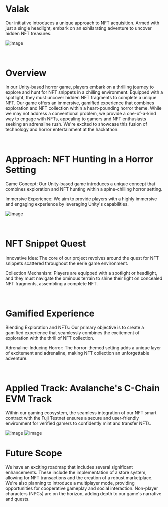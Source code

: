 # Valak 
Our initiative introduces a unique approach to NFT acquisition. Armed with just a single headlight, embark on an exhilarating adventure to uncover hidden NFT treasures.


![image](https://github.com/sychen303/Valak/assets/38778028/477e6898-4fca-4be5-b382-3ab540ff684e)


<br>

# Overview
In our Unity-based horror game, players embark on a thrilling journey to explore and hunt for NFT snippets in a chilling environment. Equipped with a spotlight, they must uncover hidden NFT fragments to complete a unique NFT. Our game offers an immersive, gamified experience that combines exploration and NFT collection within a heart-pounding horror theme. While we may not address a conventional problem, we provide a one-of-a-kind way to engage with NFTs, appealing to gamers and NFT enthusiasts seeking an adrenaline rush. We're excited to showcase this fusion of technology and horror entertainment at the hackathon.

<br>

# Approach: NFT Hunting in a Horror Setting
Game Concept: Our Unity-based game introduces a unique concept that combines exploration and NFT hunting within a spine-chilling horror setting.

Immersive Experience: We aim to provide players with a highly immersive and engaging experience by leveraging Unity's capabilities.


![image](https://github.com/sychen303/Valak/assets/38778028/77064160-ab5c-4813-a42e-b85c22093a3a)


<br>

# NFT Snippet Quest

Innovative Idea: The core of our project revolves around the quest for NFT snippets scattered throughout the eerie game environment.

Collection Mechanism: Players are equipped with a spotlight or headlight, and they must navigate the ominous terrain to shine their light on concealed NFT fragments, assembling a complete NFT.

<br>

# Gamified Experience

Blending Exploration and NFTs: Our primary objective is to create a gamified experience that seamlessly combines the excitement of exploration with the thrill of NFT collection.

Adrenaline-Inducing Horror: The horror-themed setting adds a unique layer of excitement and adrenaline, making NFT collection an unforgettable adventure.

<br>

# Applied Track: Avalanche's C-Chain EVM Track

Within our gaming ecosystem, the seamless integration of our NFT smart contract with the Fuji Testnet ensures a secure and user-friendly environment for verified gamers to confidently mint and transfer NFTs.


![image](https://github.com/sychen303/Valak/assets/38778028/0b3b3220-1e7f-4ac7-9259-0ea58492bc95)
![image](https://github.com/sychen303/Valak/assets/38778028/5cf1c842-007b-489b-9244-a14fbe62e184)

# Future Scope

We have an exciting roadmap that includes several significant enhancements. These include the implementation of a store system, allowing for NFT transactions and the creation of a robust marketplace. We're also planning to introduce a multiplayer mode, providing opportunities for cooperative gameplay and social interaction. Non-player characters (NPCs) are on the horizon, adding depth to our game's narrative and quests.
